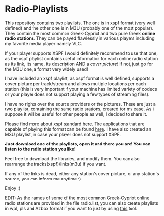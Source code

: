 Radio-Playlists
===============

This repository contains two playlists. The one is in xspf format (very well defined) and the other one is in M3U (probably one of the most popular). They contain the most common Greek-Cypriot and two pure Greek <b>online radio stations</b>. They can be played flawlessly in various players including my favorite media player namely VLC.

If your player supports XSPF I would definitely recommend to use that one, as the xspf playlist contains useful information for each online radio station as its link, its name, its description AND a <i>cover picture!</i> If not, just go for the M3U one, a format very widely used!

I have included an xspf playlist, as xspf format is well defined, supports a cover picture per track/stream and allows multiple locations per each station (this  is very important if your machine has limited variety of codecs or your player does not support playing a few types of streaming files).

I have no rights over the source providers or the pictures. These are just a two playlist, containing the same radio stations, created for my ease. As I suppose it will be useful for other people as well, I decided to share it.

Please find more about xspf standard <a href="http://xspf.org/">here</a>. The applications that are capable of playing this format can be found <a href="http://xspf.org/applications/">here</a>. I have also created an M3U playlist, in case your player does not support XSPF. 

<b>Just download one of the playlists, open it and there you are! You can listen to the radio station you like!</b>

Feel free to download the libraries, and modify them. You can also rearrange the tracks(xspf)/links(m3u) if you want.

If any of the links is dead, either any station's cover picture, or any station's source, you can inform me anytime :)

Enjoy ;)

EDIT: As the names of some of the most common Greek-Cypriot online radio stations are provided in the file radio.list, you can also create playlists in wpl, pls and Azbox format if you want to just by using <a href="http://tvtvtv.ru/tools/plc_eng.php">this</a> tool.
